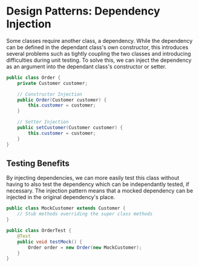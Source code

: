# Design Patterns: Dependency Injection
Some classes require another class, a dependency. While the dependency can be defined in the dependant class's own constructor, this introduces several problems such as tightly coupling the two classes and introducing difficulties during unit testing. To solve this, we can inject the dependency as an argument into the dependant class's constructor or setter.

```java
public class Order {
    private Customer customer;

    // Constructor Injection
    public Order(Customer customer) {
        this.customer = customer;
    }

    // Setter Injection
    public setCustomer(Customer customer) {
        this.customer = customer;
    }
}
```

## Testing Benefits
By injecting dependencies, we can more easily test this class without having to also test the dependency which can be independantly tested, if necessary. The injection pattern means that a mocked dependency can be injected in the original dependency's place.

```java
public class MockCustomer extends Customer {
    // Stub methods overriding the super class methods
}
```

```java
public class OrderTest {
    @Test
    public void testMock() {
        Order order = new Order(new MockCustomer);
    }
}
```